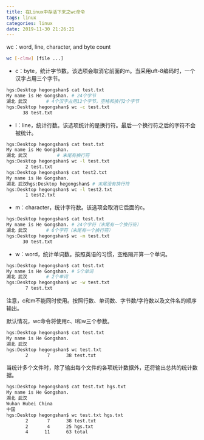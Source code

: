 ```yaml
---
title: 在Linux中存活下来之wc命令
tags: linux
categories: linux
date: 2019-11-30 21:26:21
---
```


wc：word, line, character, and byte count

<!--more-->

```sh
wc [-clmw] [file ...]
```

* c：byte，统计字节数。该选项会取消它前面的m。当采用uft-8编码时，一个汉字占用三个字节。

```sh
hgs:Desktop hegongshan$ cat test.txt 
My name is He Gongshan.	# 24个字节
湖北 武汉 		# 4个汉字占用12个字节，空格和换行2个字节
hgs:Desktop hegongshan$ wc -c test.txt 
      38 test.txt
```

* l：line，统计行数。该选项统计的是换行符。最后一个换行符之后的字符不会被统计。

```sh
hgs:Desktop hegongshan$ cat test.txt 
My name is He Gongshan.
湖北 武汉 			# 末尾有换行符
hgs:Desktop hegongshan$ wc -l test.txt 
       2 test.txt
hgs:Desktop hegongshan$ cat test2.txt 
My name is He Gongshan.
湖北 武汉hgs:Desktop hegongshan$ # 末尾没有换行符
hgs:Desktop hegongshan$ wc -l test2.txt 
       1 test2.txt
```

* m：character，统计字符数。该选项会取消它后面的c。

```sh
hgs:Desktop hegongshan$ cat test.txt 
My name is He Gongshan. # 24个字符（末尾有一个换行符）
湖北 武汉 		# 6个字符（末尾有一个换行符）
hgs:Desktop hegongshan$ wc -m test.txt 
      30 test.txt
```

* w：word，统计单词数。按照英语的习惯，空格隔开算一个单词。

```sh
hgs:Desktop hegongshan$ cat test.txt 
My name is He Gongshan. # 5个单词
湖北 武汉 		# 2个单词
hgs:Desktop hegongshan$ wc -w test.txt 
       7 test.txt
```

注意，c和m不能同时使用。按照行数、单词数、字节数/字符数以及文件名的顺序输出。

默认情况，wc命令将使用c、l和w三个参数。

```sh
hgs:Desktop hegongshan$ cat test.txt
My name is He Gongshan.
湖北 武汉
hgs:Desktop hegongshan$ wc test.txt
       2       7      38 test.txt
```

当统计多个文件时，除了输出每个文件的各项统计数据外，还将输出总共的统计数据。

```sh
hgs:Desktop hegongshan$ cat test.txt hgs.txt
My name is He Gongshan.
湖北 武汉
Wuhan Hubei China
中国
hgs:Desktop hegongshan$ wc test.txt hgs.txt
       2       7      38 test.txt
       2       4      25 hgs.txt
       4      11      63 total
```



